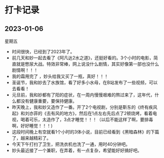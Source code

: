 # 打卡记录

## 2023-01-06

星期五

* 时间很快，已经到了2023年了。
* 前几天和妙一起去看了《阿凡达2水之道》，还挺好看的。3个小时的电影，简直就是憋尿大战。特效非常棒，网上说没什么剧情，其实好像第一部也没什么剧情啊！！！
* 我的霜用完了 ，妙头给我又买了一瓶，真好！！！
* 圣诞节，我和妙去了水族馆，看了好多小水母，在B站发布了一些视频，可以去看看！
* 元旦前，我和妙都有了阳的症状，在一周内慢慢艰难的熬过来了，这年代，什么都没有健康重要，要保持健康。
* 昨天晚上，我和妙又造作了一番。开了2个电视剧，分别是靳东的《终有疾风起》和刘亦菲的《去有风的地方》，然后在1点左右先后点了2顿烧烤，看着电视，喝着可乐，太造作了，3点才睡觉！！！（以后不能这样了啊，要排毒啊，好好睡觉！！！)
* 这段时间晚上有空就看1个小时的3体小说，目前已经看到《黑暗森林》的下篇了，越来越精彩了。
* 今天下午打扫了卫生，把洗衣机也洗了一通，用时40分钟吧。
* 妙头最近接了一个兼职，在弄着，有一点复杂，希望能好好搞好吧。
